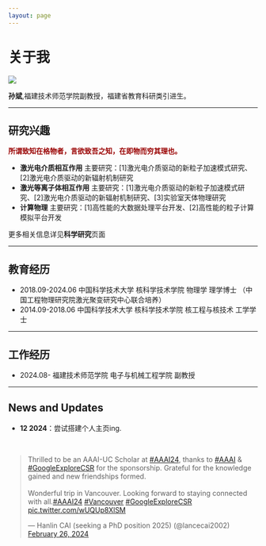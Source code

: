```yaml
---
layout: page
---
```


# 关于我

<img src="https://caihanlin.com/caihanlin.jpg" class="floatpic">

**孙斌**,福建技术师范学院副教授，福建省教育科研类引进生。<br>

---

## 研究兴趣

**<font color="#990000">所谓致知在格物者，言欲致吾之知，在即物而穷其理也。</font>**

- **激光电介质相互作用**
  主要研究：[1]激光电介质驱动的新粒子加速模式研究、[2]激光电介质驱动的新辐射机制研究
- **激光等离子体相互作用**
  主要研究：[1]激光电介质驱动的新粒子加速模式研究、[2]激光电介质驱动的新辐射机制研究、[3]实验室天体物理研究
- **计算物理**
  主要研究：[1]高性能的大数据处理平台开发、[2]高性能的粒子计算模拟平台开发

更多相关信息详见**科学研究**页面

---

## 教育经历

- 2018.09-2024.06 中国科学技术大学 核科学技术学院 物理学 理学博士 （中国工程物理研究院激光聚变研究中心联合培养）
- 2014.09-2018.06 中国科学技术大学 核科学技术学院 核工程与核技术 工学学士

---

## 工作经历

- 2024.08-        福建技术师范学院 电子与机械工程学院 副教授

---

## News and Updates

- **12 2024**：尝试搭建个人主页ing.

<br>

<blockquote class="twitter-tweet"><p lang="en" dir="ltr">Thrilled to be an AAAI-UC Scholar at <a href="https://twitter.com/hashtag/AAAI24?src=hash&amp;ref_src=twsrc%5Etfw">#AAAI24</a>, thanks to <a href="https://twitter.com/hashtag/AAAI?src=hash&amp;ref_src=twsrc%5Etfw">#AAAI</a> &amp; <a href="https://twitter.com/hashtag/GoogleExploreCSR?src=hash&amp;ref_src=twsrc%5Etfw">#GoogleExploreCSR</a> for the sponsorship. Grateful for the knowledge gained and new friendships formed.<br><br>Wonderful trip in Vancouver. Looking forward to staying connected with all.<a href="https://twitter.com/hashtag/AAAI24?src=hash&amp;ref_src=twsrc%5Etfw">#AAAI24</a> <a href="https://twitter.com/hashtag/Vancouver?src=hash&amp;ref_src=twsrc%5Etfw">#Vancouver</a> <a href="https://twitter.com/hashtag/GoogleExploreCSR?src=hash&amp;ref_src=twsrc%5Etfw">#GoogleExploreCSR</a> <a href="https://t.co/wUQUp8XlSM">pic.twitter.com/wUQUp8XlSM</a></p>&mdash; Hanlin CAI (seeking a PhD position 2025) (@lancecai2002) <a href="https://twitter.com/lancecai2002/status/1762210025173344260?ref_src=twsrc%5Etfw">February 26, 2024</a></blockquote> <script async src="https://platform.twitter.com/widgets.js" charset="utf-8"></script>

